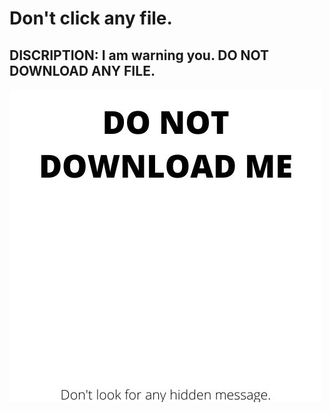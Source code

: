 # Don't click any file.
## DISCRIPTION: I am warning you. DO NOT DOWNLOAD ANY FILE.

![Do not download this picture](https://raw.githubusercontent.com/susanmaharjan/No-Hidden-Message/master/DO%20NOT%20DOWNLOAD%20ME.jpg)
